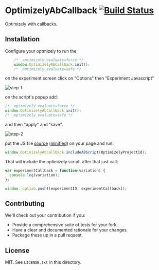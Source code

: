 # OptimizelyAbCallback [![Build Status](https://travis-ci.org/guilhermef/optimizely-ab-callback.svg?branch=master)](https://travis-ci.org/guilhermef/optimizely-ab-callback)

Optimizely with callbacks.

## Installation

Configure your optmizely to run the

```JavaScript
    /* _optimizely_evaluate=force */
    window.OptimizelyAbCallback.init();
    /* _optimizely_evaluate=safe */
```

on the experiment screen click on "Options" then "Experiment Javascript"

![step-1](/../master/docs/step-1.png?raw=true "step-1")

on the script's popup add:
```JavaScript
/* _optimizely_evaluate=force */
window.OptimizelyAbCallback.init();
/* _optimizely_evaluate=safe */
```

and then "apply" and "save".

![step-2](/../master/docs/step-2.png?raw=true "step-2")

put the JS file [source](../master/dist/OptimizelyAbCallback.js) ([minified](../master/dist/OptimizelyAbCallback.min.js)) on your page and run:

```JavaScript
window.OptimizelyAbCallback.includeABScript(OptimizelyProjectId);
```

That will include the optimizely script.
after that just call:

```JavaScript
var experimentCallback = function(variation) {
  console.log(variation);
};

window._optiab.push([experimentID, experimentCallback]);
```

## Contributing

We'll check out your contribution if you:

* Provide a comprehensive suite of tests for your fork.
* Have a clear and documented rationale for your changes.
* Package these up in a pull request.

## License

MIT. See `LICENSE.txt` in this directory.
